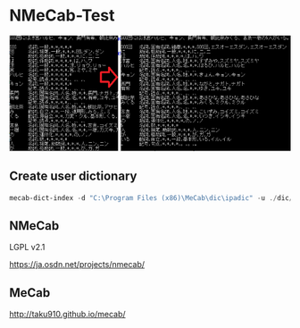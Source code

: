 ﻿# NMeCab-Test

![image](001.png)

## Create user dictionary

```powershell
mecab-dict-index -d "C:\Program Files (x86)\MeCab\dic\ipadic" -u ./dic/userdic/haruhi.dic -f sjis -t utf-8 .\haruhiDic.csv
```

## NMeCab

LGPL v2.1

https://ja.osdn.net/projects/nmecab/

## MeCab

http://taku910.github.io/mecab/

